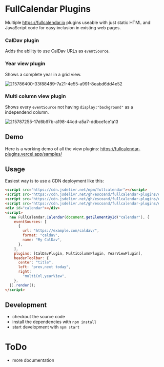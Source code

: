 # FullCalendar Plugins

Multiple https://fullcalendar.io plugins useable with just static HTML and JavaScript code for easy inclusion in existing web pages.

### CalDav plugin

Adds the ability to use CalDav URLs as `eventSource`.

### Year view plugin

Shows a complete year in a grid view.

![215786400-33f88489-7a21-4e55-a991-8eabd6dd4e52](https://user-images.githubusercontent.com/428567/215788714-57d86bc0-81e2-4917-94e8-938c2ca0b637.png)

### Multi column view plugin

Shows every `eventSource` not having `display:"background"` as a independend column.

![215787255-17d6b97b-a198-44cd-a5a7-ddbce1ce1a13](https://user-images.githubusercontent.com/428567/215788735-4fdf5bed-17c9-4e4b-a5d4-7308e3a171c5.png)

## Demo

Here is a working demo of all the view plugins: https://fullcalendar-plugins.vercel.app/samples/

## Usage

Easiest way is to use a CDN deployment like this:

```html
<script src="https://cdn.jsdelivr.net/npm/fullcalendar"></script>
<script src="https://cdn.jsdelivr.net/gh/escoand/fullcalendar-plugins/dist/caldav.js"></script>
<script src="https://cdn.jsdelivr.net/gh/escoand/fullcalendar-plugins/dist/multicol.js"></script>
<script src="https://cdn.jsdelivr.net/gh/escoand/fullcalendar-plugins/dist/yearview.js"></script>
<div id="calendar"></div>
<script>
  new FullCalendar.Calendar(document.getElementById("calendar"), {
    eventSources: [
      {
        url: "https://example.com/caldav/",
        format: "caldav",
        name: "My CalDav",
      },
    ],
    plugins: [CalDavPlugin, MultiColumnPlugin, YearViewPlugin],
    headerToolbar: {
      center: "title",
      left: "prev,next today",
      right:
        "multiCol,yearView",
    },
  }).render();
</script>
```

## Development

* checkout the source code
* install the dependencies with `npm install`
* start development with `npm start`

# ToDo

* more documentation
